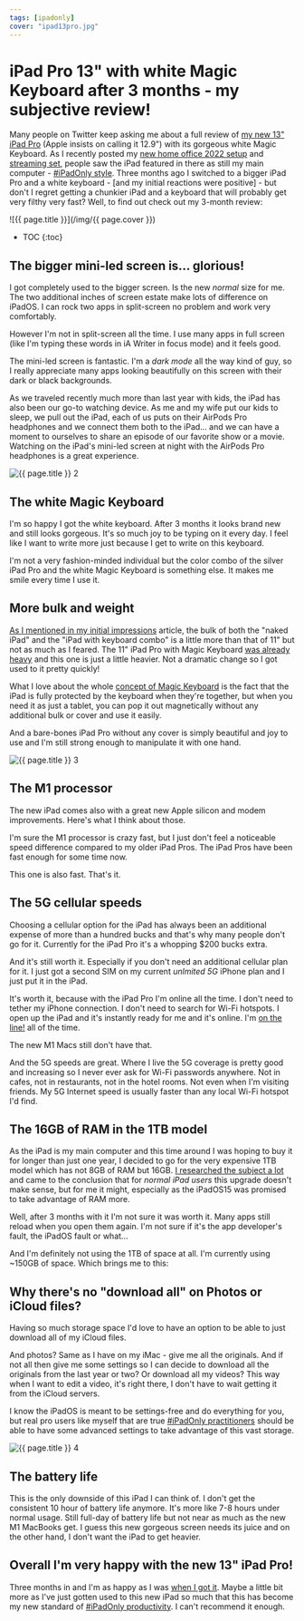```yaml
---
tags: [ipadonly]
cover: "ipad13pro.jpg"
---
```


# iPad Pro 13" with white Magic Keyboard after 3 months - my subjective review!

Many people on Twitter keep asking me about a full review of [my new 13" iPad Pro](/ipad13/) (Apple insists on calling it 12.9") with its gorgeous white Magic Keyboard. As I recently posted my [new home office 2022 setup](/office22/) and [streaming set](/streaming/), people saw the iPad featured in there as still my main computer - [#iPadOnly style](/ipadonly/). Three months ago I switched to a bigger iPad Pro and a white keyboard - [and my initial reactions were positive] - but don't I regret getting a chunkier iPad and a keyboard that will probably get very filthy very fast? Well, to find out check out my 3-month review:

<!--More-->

![{{ page.title }}](/img/{{ page.cover }})

* TOC
{:toc}

## The bigger mini-led screen is… glorious!

I got completely used to the bigger screen. Is the new *normal* size for me. The two additional inches of screen estate make lots of difference on iPadOS. I can rock two apps in split-screen no problem and work very comfortably.

However I'm not in split-screen all the time. I use many apps in full screen (like I'm typing these words in iA Writer in focus mode) and it feels good.

The mini-led screen is fantastic. I'm a *dark mode* all the way kind of guy, so I really appreciate many apps looking beautifully on this screen with their dark or black backgrounds.

As we traveled recently much more than last year with kids, the iPad has also been our go-to watching device. As me and my wife put our kids to sleep, we pull out the iPad, each of us puts on their AirPods Pro headphones and we connect them both to the iPad… and we can have a moment to ourselves to share an episode of our favorite show or a movie. Watching on the iPad's mini-led screen at night with the AirPods Pro headphones is a great experience.

![{{ page.title }} 2](/img/ipad13pro-2.jpg)

## The white Magic Keyboard

I'm so happy I got the white keyboard. After 3 months it looks brand new and still looks gorgeous. It's so much joy to be typing on it every day. I feel like I want to write more just because I get to write on this keyboard.

I'm not a very fashion-minded individual but the color combo of the silver iPad Pro and the white Magic Keyboard is something else. It makes me smile every time I use it.

## More bulk and weight

[As I mentioned in my initial impressions](/ipad13/) article, the bulk of both the "naked iPad" and the "iPad with keyboard combo" is a little more than that of 11" but not as much as I feared. The 11" iPad Pro with Magic Keyboard [was already heavy](/magic/) and this one is just a little heavier. Not a dramatic change so I got used to it pretty quickly!

What I love about the whole [concept of Magic Keyboard](/newpro/) is the fact that the iPad is fully protected by the keyboard when they're together, but when you need it as just a tablet, you can pop it out magnetically without any additional bulk or cover and use it easily.

And a bare-bones iPad Pro without any cover is simply beautiful and joy to use and I'm still strong enough to manipulate it with one hand.

![{{ page.title }} 3](/img/ipad13pro-3.jpg)

## The M1 processor

The new iPad comes also with a great new Apple silicon and modem improvements. Here's what I think about those.

I'm sure the M1 processor is crazy fast, but I just don't feel a noticeable speed difference compared to my older iPad Pros. The iPad Pros have been fast enough for some time now.

This one is also fast. That's it.

## The 5G cellular speeds

Choosing a cellular option for the iPad has always been an additional expense of more than a hundred bucks and that's why many people don't go for it. Currently for the iPad Pro it's a whopping $200 bucks extra.

And it's still worth it. Especially if you don't need an additional cellular plan for it. I just got a second SIM on my current *unlmited 5G* iPhone plan and I just put it in the iPad.

It's worth it, because with the iPad Pro I'm online all the time. I don't need to tether my iPhone connection. I don't need to search for Wi-Fi hotspots. I open up the iPad and it's instantly ready for me and it's online. I'm [on the line!](https://en.m.wikipedia.org/wiki/The_Internship) all of the time.

The new M1 Macs still don't have that.

And the 5G speeds are great. Where I live the 5G coverage is pretty good and increasing so I never ever ask for Wi-Fi passwords anywhere. Not in cafes, not in restaurants, not in the hotel rooms. Not even when I'm visiting friends. My 5G Internet speed is usually faster than any local Wi-Fi hotspot I'd find.

## The 16GB of RAM in the 1TB model

As the iPad is my main computer and this time around I was hoping to buy it for longer than just one year, I decided to go for the very expensive 1TB model which has not 8GB of RAM but 16GB. [I researched the subject a lot](/yt/?yt=https://www.youtube.com/watch?v=9bA4jc4J9NQ) and came to the conclusion that for *normal iPad users* this upgrade doesn't make sense, but for me it might, especially as the iPadOS15 was promised to take advantage of RAM more.

Well, after 3 months with it I'm not sure it was worth it. Many apps still reload when you open them again. I'm not sure if it's the app developer's fault, the iPadOS fault or what…

And I'm definitely not using the 1TB of space at all. I'm currently using ~150GB of space. Which brings me to this:

## Why there's no "download all" on Photos or iCloud files?

Having so much storage space I'd love to have an option to be able to just download all of my iCloud files.

And photos? Same as I have on my iMac - give me all the originals. And if not all then give me some settings so I can decide to download all the originals from the last year or two? Or download all my videos? This way when I want to edit a video, it's right there, I don't have to wait getting it from the iCloud servers.

I know the iPadOS is meant to be settings-free and do everything for you, but real pro users like myself that are true [#iPadOnly practitioners](/ipadonly/) should be able to have some advanced settings to take advantage of this vast storage.

![{{ page.title }} 4](/img/ipad13pro-4.jpg)

## The battery life

This is the only downside of this iPad I can think of. I don't get the consistent 10 hour of battery life anymore. It's more like 7-8 hours under normal usage. Still full-day of battery life but not near as much as the new M1 MacBooks get. I guess this new gorgeous screen needs its juice and on the other hand, I don't want the iPad to get heavier.

## Overall I'm very happy with the new 13" iPad Pro!

Three months in and I'm as happy as I was [when I got it](/ipad13/). Maybe a little bit more as I've just gotten used to this new iPad so much that this has become my new standard of [#iPadOnly productivity](/ipadonly). I can't recommend it enough.

[n]: https://michael.gratis/nozbe
[np]: https://michael.gratis/nozbepersonal